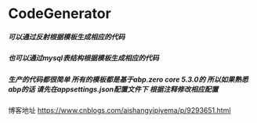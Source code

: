 # CodeGenerator
##### 可以通过反射根据模板生成相应的代码
##### 也可以通过mysql表结构根据模板生成相应的代码
##### 生产的代码都很简单 所有的模板都是基于abp.zero core 5.3.0的 所以如果熟悉abp的话 请先在appsettings.json配置文件下 根据注释修改相应配置
博客地址 https://www.cnblogs.com/aishangyipiyema/p/9293651.html




